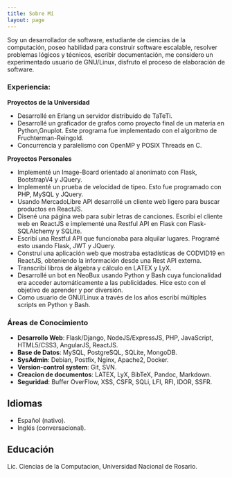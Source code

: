 ```yaml
---
title: Sobre Mí
layout: page
---
```


Soy un desarrollador de software, estudiante de ciencias de la computación, poseo habilidad para construir software escalable, resolver problemas lógicos y técnicos, escribir documentación, me considero un experimentado usuario de GNU/Linux, disfruto el proceso de elaboración de software.

### Experiencia:

**Proyectos de la Universidad**
- Desarrollé en Erlang un servidor distribuido de TaTeTi.
- Desarrollé un graficador de grafos como proyecto final de un materia en Python,Gnuplot. Este programa fue implementado con el algoritmo de Fruchterman-Reingold.
- Concurrencia y paralelismo con OpenMP y POSIX Threads en C.

**Proyectos Personales**
- Implementé un Image-Board orientado al anonimato con Flask, BootstrapV4 y JQuery.
- Implementé un prueba de velocidad de tipeo. Esto fue programado con PHP, MySQL y JQuery.
- Usando MercadoLibre API desarrollé un cliente web ligero para buscar productos en ReactJS.
- Disené una página web para subir letras de canciones. Escribí el cliente web en ReactJS e implementé una Restful API en Flask con Flask-SQLAlchemy y SQLite.
- Escribí una Restful API que funcionaba para alquilar lugares. Programé esto usando Flask, JWT y JQuery.
- Construí una aplicación web que mostraba estadísticas de CODVID19 en ReactJS, obteniendo la información desde una Rest API externa.
- Transcribí libros de álgebra y cálculo en LATEX y LyX.
- Desarrollé un bot en NeoBux usando Python y Bash cuya funcionalidad era acceder automáticamente a las publicidades. Hice esto con el objetivo de aprender y por diversión.
- Como usuario de GNU/Linux a través de los años escribí múltiples scripts en Python y Bash.

### Áreas de Conocimiento

- **Desarrollo Web**: Flask/Django, NodeJS/ExpressJS, PHP, JavaScript, HTML5/CSS3, AngularJS, ReactJS.
- **Base de Datos**: MySQL, PostgreSQL, SQLite, MongoDB.
- **SysAdmin**: Debian, Postfix, Nginx, Apache2, Docker.
- **Version-control system**: Git, SVN.
- **Creacion de documentos**: LATEX, LyX, BibTeX, Pandoc, Markdown.
- **Seguridad**: Buffer OverFlow, XSS, CSFR, SQLi, LFI, RFI, IDOR, SSFR.

## Idiomas
- Español (nativo).
- Inglés (conversacional).

## Educación
Lic. Ciencias de la Computacion, Universidad Nacional de Rosario.
